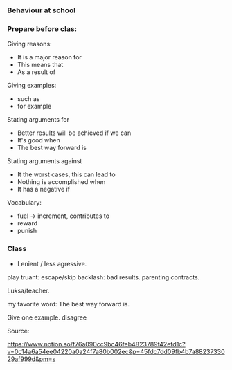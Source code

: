 ### Behaviour at school



### Prepare before clas:

Giving reasons:

- It is a major reason for
- This means that
- As a result of

Giving examples:

- such as
- for example

Stating arguments for

- Better results will be achieved if we can
- It's good when
- The best way forward is

Stating arguments against

- It the worst cases, this can lead to
- Nothing is accomplished when
- It has a negative if


Vocabulary:

- fuel -> increment, contributes to
- reward
- punish

### Class

- Lenient / less agressive.

play truant: escape/skip 
backlash: bad results.
parenting contracts.


Luksa/teacher. 


my favorite word: The best way forward is.

Give one example.
disagree



Source:

https://www.notion.so/f76a090cc9bc46feb4823789f42efd1c?v=0c14a6a54ee04220a0a24f7a80b002ec&p=45fdc7dd09fb4b7a8823733029af999d&pm=s 


